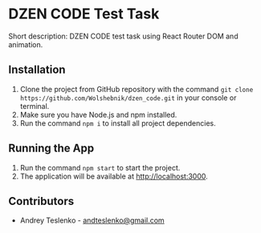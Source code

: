 # DZEN CODE Test Task

Short description: DZEN CODE test task using React Router DOM and animation.

## Installation

1. Clone the project from GitHub repository with the command `git clone https://github.com/Wolshebnik/dzen_code.git` in your console or terminal.
2. Make sure you have Node.js and npm installed.
3. Run the command `npm i` to install all project dependencies.

## Running the App

1. Run the command `npm start` to start the project.
2. The application will be available at [http://localhost:3000](http://localhost:3000).

## Contributors

- Andrey Teslenko - andteslenko@gmail.com
